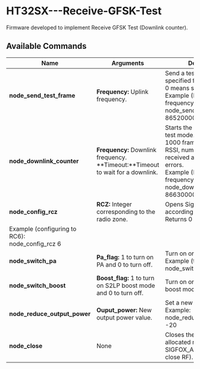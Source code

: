# HT32SX---Receive-GFSK-Test

Firmware developed to implement Receive GFSK Test (Downlink counter). 

## Available Commands

| Name | Arguments | Descripton | 
| --- | --- | --- |
| **node_send_test_frame** | **Frequency:**  Uplink frequency.<br/> | Send a test frame to the specified frequency. Error 0 means success.<br/> Example (RC6 uplink frequency):<br/> node_send_test_frame 865200000|
| **node_downlink_counter** | **Frequency:**  Downlink frequency.<br/> **Timeout:**Timeout to wait for a downlink. | Starts the GFSK receive test mode. It will wait for 1000 frames and return RSSI, number of downlink received and number of errors. <br/>Example (RC6 downlink frequency):<br/>node_downlink_counter 866300000 2|
| **node_config_rcz** | **RCZ:** Integer corresponding to the radio zone. |  Opens SigFox Library according to the zone. Returns 0 if ok. <br/>
Example (configuring to RC6):<br/> node_config_rcz 6|
| **node_switch_pa** | **Pa_flag:** 1 to turn on PA and 0 to turn off. | Turn on or turn off PA. <br/>Example (turning on):<br/> node_switch_pa 1|
| **node_switch_boost** | **Boost_flag:** 1 to turn on S2LP boost mode and 0 to turn off. | Turn on or turn off S2LP boost mode. |
| **node_reduce_output_power** | **Ouput_power:** New output power value. | Set a new output power.<br/> Example:<br/>node_reduce_output_power -20 |
| **node_close** | None | Closes the library (Free the allocated memory of SIGFOX_API_open and close RF). |